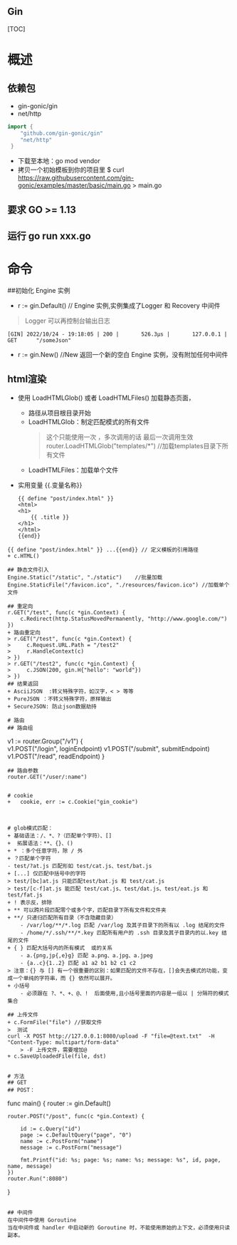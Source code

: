 Gin
---
[TOC]
# 概述 
## 依赖包
+ gin-gonic/gin
+ net/http
``` go
import {
	"github.com/gin-gonic/gin"
	"net/http"
 }
```
+ 下载至本地：go mod vendor
+ 拷贝一个初始模板到你的项目里
$ curl https://raw.githubusercontent.com/gin-gonic/examples/master/basic/main.go > main.go

## 要求  GO >= 1.13

## 运行 go run xxx.go

# 命令
##初始化 Engine 实例
+  r := gin.Default() 		//  Engine 实例,实例集成了Logger 和 Recovery 中间件
> Logger 可以再控制台输出日志
``` 
[GIN] 2022/10/24 - 19:18:05 | 200 |       526.3µs |       127.0.0.1 | GET      "/someJson"
```
+  r := gin.New() //New 返回一个新的空白 Engine 实例，没有附加任何中间件


## html渲染
+ 使用 LoadHTMLGlob() 或者 LoadHTMLFiles() 加载静态页面，
	- 路径从项目根目录开始
	- LoadHTMLGlob：制定匹配模式的所有文件
		> 这个只能使用一次 ，多次调用的话 最后一次调用生效
		> router.LoadHTMLGlob("templates/*") //加载templates目录下所有文件
	- LoadHTMLFiles：加载单个文件
	
+ 实用变量 {{.变量名称}}
	```
	{{ define "post/index.html" }}
	<html>
	<h1>
		{{ .title }}
	</h1>
	</html>
	{{end}}
```
{{ define "post/index.html" }} ...{{end}} // 定义模板的引用路径
+ c.HTML()

## 静态文件引入
Engine.Static("/static", "./static")	//批量加载
Engine.StaticFile("/favicon.ico", "./resources/favicon.ico") //加载单个文件

## 重定向
r.GET("/test", func(c *gin.Context) {
	c.Redirect(http.StatusMovedPermanently, "http://www.google.com/")
})
+ 路由重定向
> r.GET("/test", func(c *gin.Context) {
>     c.Request.URL.Path = "/test2"
>     r.HandleContext(c)
> })
> r.GET("/test2", func(c *gin.Context) {
>     c.JSON(200, gin.H{"hello": "world"})
> })
## 结果返回
+ AsciiJSON  :转义特殊字符，如汉字，< > 等等
+ PureJSON ：不转义特殊字符，原样输出
+ SecureJSON: 防止json数据劫持

# 路由
## 路由组
```
v1 := router.Group("/v1") 
{  
	v1.POST("/login", loginEndpoint)
	v1.POST("/submit", submitEndpoint)
	v1.POST("/read", readEndpoint)
}
```
## 路由参数
router.GET("/user/:name")


# cookie
+   cookie, err := c.Cookie("gin_cookie")



# glob模式匹配：
+ 基础语法：/、*、?（匹配单个字符）、[]
+  拓展语法：**、{}、()
+ * ：多个任意字符，除 / 外
+ ？匹配单个字符
- test/?at.js 匹配形如 test/cat.js、test/bat.js
+ [...] 仅匹配中括号中的字符
> test/[bc]at.js 只能匹配test/bat.js 和 test/cat.js
> test/[c-f]at.js 能匹配 test/cat.js、test/dat.js、test/eat.js 和test/fat.js
+ ! 表示反，排除
+ ** 可以跨片段匹配零个或多个字，匹配目录下所有文件和文件夹
+ **/ 只递归匹配所有目录（不含隐藏目录）
	- /var/log/**/*.log 匹配 /var/log 及其子目录下的所有以 .log 结尾的文件
	- /home/*/.ssh/**/*.key 匹配所有用户的 .ssh 目录及其子目录内的以.key 结尾的文件
+ { } 匹配大括号内的所有模式  或的关系
	- a.{png,jp{,e}g} 匹配 a.png、a.jpg、a.jpeg
	- {a..c}{1..2} 匹配 a1 a2 b1 b2 c1 c2
> 注意：{} 与 [] 有一个很重要的区别：如果匹配的文件不存在，[]会失去模式的功能，变成一个单纯的字符串，而 {} 依然可以展开。
+ 小括号 
	- 必须跟在 ?、*、+、@、!  后面使用,且小括号里面的内容是一组以 | 分隔符的模式集合

## 上传文件
+ c.FormFile("file") //获取文件
>  测试
curl -X POST http://127.0.0.1:8080/upload -F "file=@text.txt"  -H "Content-Type: multipart/form-data"
	> -F 上传文件，需要增加@
+ c.SaveUploadedFile(file, dst)


# 方法
## GET
## POST：
```
func main() {
	router := gin.Default()

	router.POST("/post", func(c *gin.Context) {

		id := c.Query("id")
		page := c.DefaultQuery("page", "0")
		name := c.PostForm("name")
		message := c.PostForm("message")

		fmt.Printf("id: %s; page: %s; name: %s; message: %s", id, page, name, message)
	})
	router.Run(":8080")
}
```

## 中间件
在中间件中使用 Goroutine
当在中间件或 handler 中启动新的 Goroutine 时，不能使用原始的上下文，必须使用只读副本。